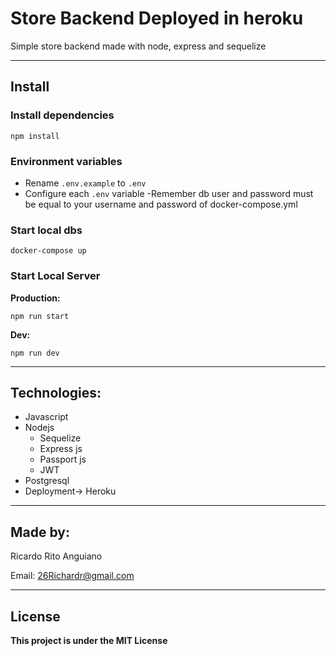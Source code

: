 # Store Backend Deployed in heroku

Simple store backend made with node, express and sequelize



___
## Install

### Install dependencies
`npm install`



### Environment variables

- Rename `.env.example` to `.env`
- Configure each `.env` variable
    -Remember db user and password must be equal to your username and password of docker-compose.yml
### Start local dbs
`docker-compose up`


### Start Local Server

**Production:** 

`npm run start`


**Dev:**

`npm run dev`

___

## Technologies:

- Javascript
- Nodejs
    - Sequelize
    - Express js
    - Passport js
    - JWT
- Postgresql
- Deployment-> Heroku

___
## Made by: 

Ricardo Rito Anguiano

Email: 26Richardr@gmail.com

___ 
## License

**This project is under the MIT License**

